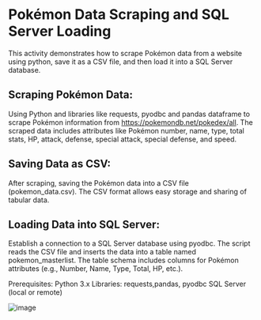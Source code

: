 # Pokémon Data Scraping and SQL Server Loading
This activity demonstrates how to scrape Pokémon data from a website using python, save it as a CSV file, and then load it into a SQL Server database. 

## Scraping Pokémon Data:
Using Python and libraries like requests, pyodbc and pandas dataframe to scrape Pokémon information from https://pokemondb.net/pokedex/all.
The scraped data includes attributes like Pokémon number, name, type, total stats, HP, attack, defense, special attack, special defense, and speed.

## Saving Data as CSV:
After scraping, saving the Pokémon data into a CSV file (pokemon_data.csv). The CSV format allows easy storage and sharing of tabular data.

## Loading Data into SQL Server:
Establish a connection to a SQL Server database using pyodbc.
The script reads the CSV file and inserts the data into a table named pokemon_masterlist. The table schema includes columns for Pokémon attributes (e.g., Number, Name, Type, Total, HP, etc.).

Prerequisites:
Python 3.x
Libraries: requests,pandas, pyodbc
SQL Server (local or remote)


![image](https://github.com/VanTheDamned/Pokemon_DB_scraping/assets/159636445/a9b62561-4bac-4415-92ca-a9cda09b4b36)
